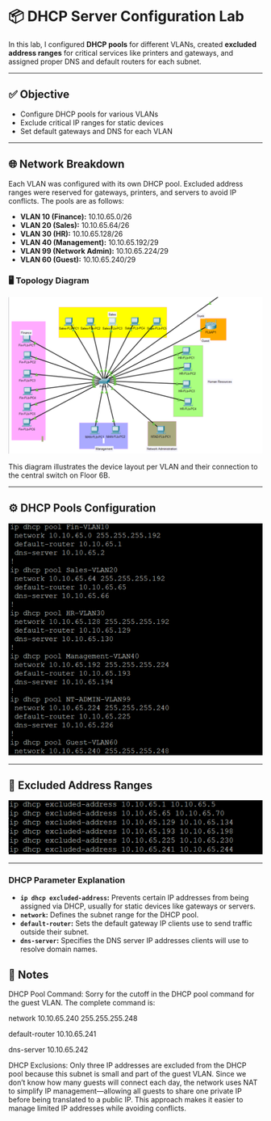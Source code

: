 # 📦 DHCP Server Configuration Lab

In this lab, I configured **DHCP pools** for different VLANs, created **excluded address ranges** for critical services like printers and gateways, and assigned proper DNS and default routers for each subnet.

---

## ✅ Objective
- Configure DHCP pools for various VLANs
- Exclude critical IP ranges for static devices
- Set default gateways and DNS for each VLAN

---

## 🌐 Network Breakdown

Each VLAN was configured with its own DHCP pool. Excluded address ranges were reserved for gateways, printers, and servers to avoid IP conflicts. The pools are as follows:

- **VLAN 10 (Finance):** 10.10.65.0/26
- **VLAN 20 (Sales):** 10.10.65.64/26
- **VLAN 30 (HR):** 10.10.65.128/26
- **VLAN 40 (Management):** 10.10.65.192/29
- **VLAN 99 (Network Admin):** 10.10.65.224/29
- **VLAN 60 (Guest):** 10.10.65.240/29

### 🖥️ Topology Diagram

![DHCP Lab Topology](images/DHCP_Topology.png)

This diagram illustrates the device layout per VLAN and their connection to the central switch on Floor 6B.

---

## ⚙️ DHCP Pools Configuration

![DHCP Pools](images/DHCP_Pools.png)

---

## 🚫 Excluded Address Ranges

![Excluded Ranges](images/DHCP_Exclusions.png)

---

### DHCP Parameter Explanation

- **`ip dhcp excluded-address`:** Prevents certain IP addresses from being assigned via DHCP, usually for static devices like gateways or servers.  
- **`network`:** Defines the subnet range for the DHCP pool.  
- **`default-router`:** Sets the default gateway IP clients use to send traffic outside their subnet.  
- **`dns-server`:** Specifies the DNS server IP addresses clients will use to resolve domain names.


## 📝 Notes

DHCP Pool Command: Sorry for the cutoff in the DHCP pool command for the guest VLAN. The complete command is:

network 10.10.65.240 255.255.255.248

default-router 10.10.65.241 

dns-server 10.10.65.242

DHCP Exclusions: Only three IP addresses are excluded from the DHCP pool because this subnet is small and part of the guest VLAN. Since we don’t know how many guests will connect each day, the network uses NAT to simplify IP management—allowing all guests to share one private IP before being translated to a public IP. This approach makes it easier to manage limited IP addresses while avoiding conflicts.

